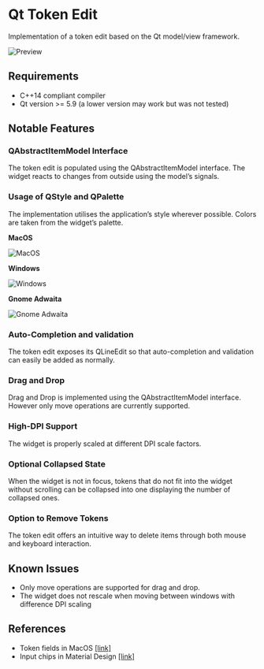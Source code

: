 # Qt Token Edit

Implementation of a token edit based on the Qt model/view framework. 

![Preview](images/tokenedit_preview.gif)


## Requirements

* C++14 compliant compiler 
* Qt version >= 5.9 (a lower version may work but was not tested)




## Notable Features

### QAbstractItemModel Interface

The token edit is populated using the QAbstractItemModel interface. The widget reacts to changes from outside using the model’s signals.



### Usage of QStyle and QPalette

The implementation utilises the application’s style wherever possible. Colors are taken from the widget’s palette.



__MacOS__

<img srcset="images/styles/macos.png 2x, images/styles/macos_1x.png 1x" src="images/styles/macos_1x.png" alt="MacOS">



__Windows__

<img srcset="images/styles/windows_10.png 2x, images/styles/windows_10_1x.png 1x" src="images/styles/windows_10_1x.png" alt="Windows">



__Gnome Adwaita__

<img srcset="images/styles/gnome_adwaita.png 2x, images/styles/gnome_adwaita_1x.png 1x" src="images/styles/gnome_adwaita_1x.png"  alt="Gnome Adwaita">

### Auto-Completion and validation

The token edit exposes its QLineEdit so that auto-completion and validation can easily be added as normally.



### Drag and Drop

Drag and Drop is implemented using the QAbstractItemModel interface. However only move operations are currently supported.



### High-DPI Support

The widget is properly scaled at different DPI scale factors.



### Optional Collapsed State

When the widget is not in focus, tokens that do not fit into the widget without scrolling can be collapsed into one displaying the number of collapsed ones.



### Option to Remove Tokens

The token edit offers an intuitive way to delete items through both mouse and keyboard interaction.



## Known Issues

- Only move operations are supported for drag and drop.
- The widget does not rescale when moving between windows with difference DPI scaling



## References

- Token fields in MacOS [[link]](https://developer.apple.com/design/human-interface-guidelines/macos/fields-and-labels/token-fields/)
- Input chips in Material Design [[link]](https://material.io/components/chips/#input-chips)

